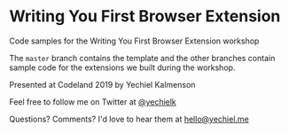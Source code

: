 # Writing You First Browser Extension

Code samples for the Writing You First Browser Extension workshop

The `master` branch contains the template and the other branches contain sample code for the extensions we built during the workshop.

Presented at Codeland 2019 by Yechiel Kalmenson

Feel free to follow me on Twitter at [@yechielk](https://twitter.com/yechielk)

Questions? Comments? I'd love to hear them at hello@yechiel.me